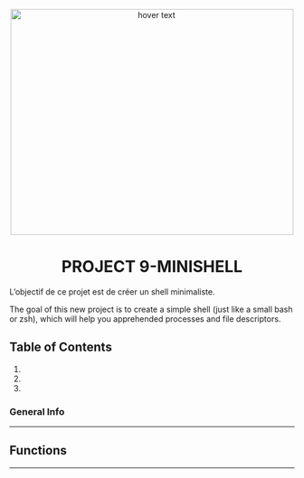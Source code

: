 <p align="center">
  <img src="https://images.unsplash.com/photo-1571378023115-0df759b786aa?ixlib=rb-1.2.1&ixid=MnwxMjA3fDB8MHxwaG90by1wYWdlfHx8fGVufDB8fHx8&auto=format&fit=crop&w=1974&q=80" width="500" height= "400" title="hover text">
</p>

<H1 align="center">
PROJECT 9-MINISHELL
</H1>

L’objectif de ce projet est de créer un shell minimaliste. 

The goal of this new project is to create a simple shell (just like a small bash or zsh), which will help
you apprehended processes and file descriptors.

## Table of Contents
1.
2. 
3. 


### General Info
***

## Functions



***


